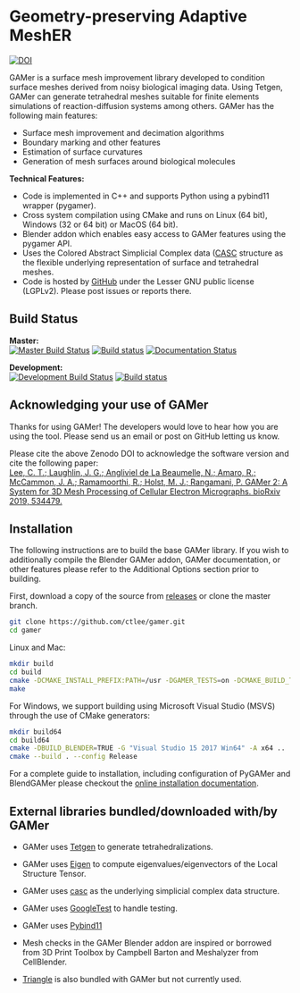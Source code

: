 # Geometry-preserving Adaptive MeshER
[![DOI](https://zenodo.org/badge/122682242.svg)](https://zenodo.org/badge/latestdoi/122682242)

GAMer is a surface mesh improvement library developed to condition surface meshes derived from noisy biological imaging data.
Using Tetgen, GAMer can generate tetrahedral meshes suitable for finite elements simulations of reaction-diffusion systems among others.
GAMer has the following main features:

* Surface mesh improvement and decimation algorithms
* Boundary marking and other features
* Estimation of surface curvatures
* Generation of mesh surfaces around biological molecules

**Technical Features:**

* Code is implemented in C++ and supports Python using a pybind11 wrapper (pygamer).
* Cross system compilation using CMake and runs on Linux (64 bit), Windows (32 or 64 bit) or MacOS (64 bit).
* Blender addon which enables easy access to GAMer features using the pygamer API.
* Uses the Colored Abstract Simplicial Complex data ([CASC](http://github.com/ctlee/casc/) structure as the flexible underlying representation of surface and tetrahedral meshes.
* Code is hosted by [GitHub](http://github.com/ctlee/gamer/) under the Lesser GNU public license (LGPLv2). Please post issues or reports there.


## Build Status
**Master:**<br/>
[![Master Build Status](https://travis-ci.org/ctlee/gamer.svg?branch=master)](https://travis-ci.org/ctlee/gamer)
[![Build status](https://ci.appveyor.com/api/projects/status/urffu7062fnohidl/branch/master?svg=true)](https://ci.appveyor.com/project/ctlee/gamer)
[![Documentation Status](https://readthedocs.org/projects/gamer/badge/?version=latest)](https://gamer.readthedocs.io/en/latest/?badge=latest)

**Development:**<br/>
[![Development Build Status](https://travis-ci.org/ctlee/gamer.svg?branch=development)](https://travis-ci.org/ctlee/gamer)
[![Build status](https://ci.appveyor.com/api/projects/status/urffu7062fnohidl/branch/development?svg=true)](https://ci.appveyor.com/project/ctlee/gamer/branch/development)

## Acknowledging your use of GAMer
Thanks for using GAMer! The developers would love to hear how you are using the tool. Please send us an email or post on GitHub letting us know.

Please cite the above Zenodo DOI to acknowledge the software version and cite the following paper:<br/>
[Lee, C. T.; Laughlin, J. G.; Angliviel de La Beaumelle, N.; Amaro, R.; McCammon, J. A.; Ramamoorthi, R.; Holst, M. J.; Rangamani, P. GAMer 2: A System for 3D Mesh Processing of Cellular Electron Micrographs. bioRxiv 2019, 534479.](https://www.biorxiv.org/content/10.1101/534479v1)

## Installation
The following instructions are to build the base GAMer library.
If you wish to additionally compile the Blender GAMer addon, GAMer documentation, or other features please refer to the Additional Options section prior to building.

First, download a copy of the source from [releases](https://github.com/ctlee/gamer/releases) or clone the master branch.<br/>
```bash
git clone https://github.com/ctlee/gamer.git
cd gamer
```

Linux and Mac:
```bash
mkdir build
cd build
cmake -DCMAKE_INSTALL_PREFIX:PATH=/usr -DGAMER_TESTS=on -DCMAKE_BUILD_TYPE=Release ..
make
```

For Windows, we support building using Microsoft Visual Studio (MSVS) through the use of CMake generators:
```bash
mkdir build64
cd build64
cmake -DBUILD_BLENDER=TRUE -G "Visual Studio 15 2017 Win64" -A x64 ..
cmake --build . --config Release
```

For a complete guide to installation, including configuration of PyGAMer and BlendGAMer please checkout the [online installation documentation](https://gamer.readthedocs.io/en/latest/install.html).

## External libraries bundled/downloaded with/by GAMer
* GAMer uses [Tetgen](http://wias-berlin.de/software/tetgen/) to generate
tetrahedralizations.

* GAMer uses [Eigen](http://eigen.tuxfamily.org/index.php?title=Main_Page) to
compute eigenvalues/eigenvectors of the Local Structure Tensor.

* GAMer uses [casc](https://github.com/ctlee/casc) as the underlying simplicial
complex data structure.

* GAMer uses [GoogleTest](https://github.com/google/googletest) to handle testing.

* GAMer uses [Pybind11](https://pybind11.readthedocs.io/en/stable/)

* Mesh checks in the GAMer Blender addon are inspired or borrowed from 3D Print Toolbox by Campbell Barton and Meshalyzer from CellBlender.

* [Triangle](https://www.cs.cmu.edu/~quake/triangle.html) is also bundled with GAMer but not currently used.
